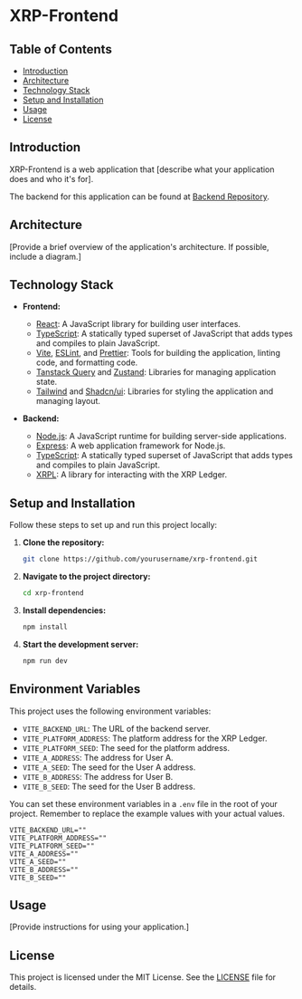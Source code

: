 # XRP-Frontend

## Table of Contents

- [Introduction](#introduction)
- [Architecture](#architecture)
- [Technology Stack](#technology-stack)
- [Setup and Installation](#setup-and-installation)
- [Usage](#usage)
- [License](#license)

## Introduction

XRP-Frontend is a web application that [describe what your application does and who it's for].

The backend for this application can be found at [Backend Repository](https://github.com/bsquarelab-ltd/xrp-backend).

## Architecture

[Provide a brief overview of the application's architecture. If possible, include a diagram.]

## Technology Stack

- **Frontend:**

  - [React](https://reactjs.org/): A JavaScript library for building user interfaces.
  - [TypeScript](https://www.typescriptlang.org/): A statically typed superset of JavaScript that adds types and compiles to plain JavaScript.
  - [Vite](https://vitejs.dev/), [ESLint](https://eslint.org/), and [Prettier](https://prettier.io/): Tools for building the application, linting code, and formatting code.
  - [Tanstack Query](https://tanstack.com/query) and [Zustand](https://github.com/pmndrs/zustand): Libraries for managing application state.
  - [Tailwind](https://tailwindcss.com/) and [Shadcn/ui](https://ui.shadcn.com/): Libraries for styling the application and managing layout.

- **Backend:**
  - [Node.js](https://nodejs.org/): A JavaScript runtime for building server-side applications.
  - [Express](https://expressjs.com/): A web application framework for Node.js.
  - [TypeScript](https://www.typescriptlang.org/): A statically typed superset of JavaScript that adds types and compiles to plain JavaScript.
  - [XRPL](https://xrpl.org/): A library for interacting with the XRP Ledger.

## Setup and Installation

Follow these steps to set up and run this project locally:

1. **Clone the repository:**

   ```bash
   git clone https://github.com/yourusername/xrp-frontend.git
   ```

2. **Navigate to the project directory:**

   ```bash
   cd xrp-frontend
   ```

3. **Install dependencies:**

   ```bash
   npm install
   ```

4. **Start the development server:**

   ```bash
   npm run dev
   ```

## Environment Variables

This project uses the following environment variables:

- `VITE_BACKEND_URL`: The URL of the backend server.
- `VITE_PLATFORM_ADDRESS`: The platform address for the XRP Ledger.
- `VITE_PLATFORM_SEED`: The seed for the platform address.
- `VITE_A_ADDRESS`: The address for User A.
- `VITE_A_SEED`: The seed for the User A address.
- `VITE_B_ADDRESS`: The address for User B.
- `VITE_B_SEED`: The seed for the User B address.

You can set these environment variables in a `.env` file in the root of your project. Remember to replace the example values with your actual values.

```properties
VITE_BACKEND_URL=""
VITE_PLATFORM_ADDRESS=""
VITE_PLATFORM_SEED=""
VITE_A_ADDRESS=""
VITE_A_SEED=""
VITE_B_ADDRESS=""
VITE_B_SEED=""
```

## Usage

[Provide instructions for using your application.]

## License

This project is licensed under the MIT License. See the [LICENSE](LICENSE) file for details.
